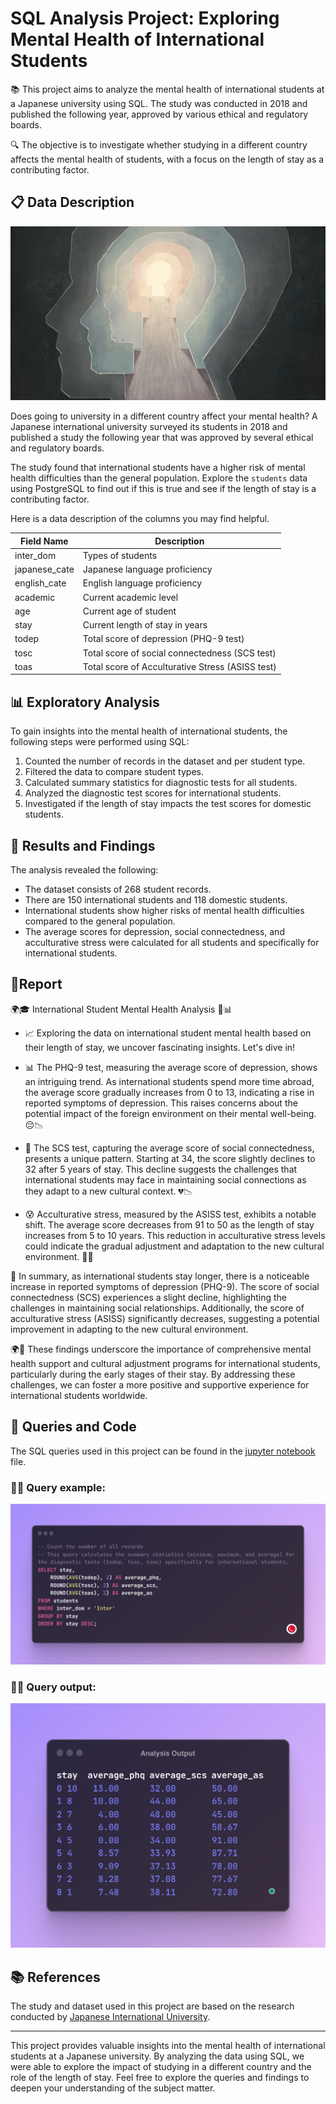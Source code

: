 # SQL Analysis Project: Exploring Mental Health of International Students

📚 This project aims to analyze the mental health of international students at a Japanese university using SQL. The study was conducted in 2018 and published the following year, approved by various ethical and regulatory boards.

🔍 The objective is to investigate whether studying in a different country affects the mental health of students, with a focus on the length of stay as a contributing factor.

## 📋 Data Description

![Illustration of silhouetted heads](mentalhealth.jpg)

Does going to university in a different country affect your mental health? A Japanese international university surveyed its students in 2018 and published a study the following year that was approved by several ethical and regulatory boards.

The study found that international students have a higher risk of mental health difficulties than the general population. Explore the `students` data using PostgreSQL to find out if this is true and see if the length of stay is a contributing factor.

Here is a data description of the columns you may find helpful.

| Field Name    | Description                                      | 
| ------------- | ------------------------------------------------ |
| inter_dom     | Types of students                                |
| japanese_cate | Japanese language proficiency                    | 
| english_cate  | English language proficiency                     |
| academic      | Current academic level                           | 
| age           | Current age of student                           |
| stay          | Current length of stay in years                  |
| todep         | Total score of depression (PHQ-9 test)           |
| tosc          | Total score of social connectedness (SCS test)   |
| toas          | Total score of Acculturative Stress (ASISS test) |

## 📊 Exploratory Analysis

To gain insights into the mental health of international students, the following steps were performed using SQL:

1. Counted the number of records in the dataset and per student type.
2. Filtered the data to compare student types.
3. Calculated summary statistics for diagnostic tests for all students.
4. Analyzed the diagnostic test scores for international students.
5. Investigated if the length of stay impacts the test scores for domestic students.

## 🧪 Results and Findings

The analysis revealed the following:

- The dataset consists of 268 student records.
- There are 150 international students and 118 domestic students.
- International students show higher risks of mental health difficulties compared to the general population.
- The average scores for depression, social connectedness, and acculturative stress were calculated for all students and specifically for international students.
## 🔎Report

🌍🎓 International Student Mental Health Analysis 🧠📊

- 📈 Exploring the data on international student mental health based on their length of stay, we uncover fascinating insights. Let's dive in!

- 📊 The PHQ-9 test, measuring the average score of depression, shows an intriguing trend. As international students spend more time abroad, the average score gradually increases from 0 to 13, indicating a rise in   reported symptoms of depression. This raises concerns about the potential impact of the foreign environment on their mental well-being. 😔📉

- 🤝 The SCS test, capturing the average score of social connectedness, presents a unique pattern. Starting at 34, the score slightly declines to 32 after 5 years of stay. This decline suggests the challenges that international students may face in maintaining social connections as they adapt to a new cultural context. 💔📉

- 😰 Acculturative stress, measured by the ASISS test, exhibits a notable shift. The average score decreases from 91 to 50 as the length of stay increases from 5 to 10 years. This reduction in acculturative stress levels could indicate the gradual adjustment and adaptation to the new cultural environment. 🌱😓 

📝 In summary, as international students stay longer, there is a noticeable increase in reported symptoms of depression (PHQ-9). The score of social connectedness (SCS) experiences a slight decline, highlighting the challenges in maintaining social relationships. Additionally, the score of acculturative stress (ASISS) significantly decreases, suggesting a potential improvement in adapting to the new cultural environment.

🌍💙 These findings underscore the importance of comprehensive mental health support and cultural adjustment programs for international students, particularly during the early stages of their stay. By addressing these challenges, we can foster a more positive and supportive experience for international students worldwide.

## 📑 Queries and Code

The SQL queries used in this project can be found in the [jupyter notebook](students_mental_health.ipynb) file. 

### 🧑‍💻 Query example: 
![code](query.png)

### 👨‍🔬 Query output: 
![code_output](query_result.png)

## 📚 References

The study and dataset used in this project are based on the research conducted by [Japanese International University](example-link-to-the-study).

---

This project provides valuable insights into the mental health of international students at a Japanese university. By analyzing the data using SQL, we were able to explore the impact of studying in a different country and the role of the length of stay. Feel free to explore the queries and findings to deepen your understanding of the subject matter.

